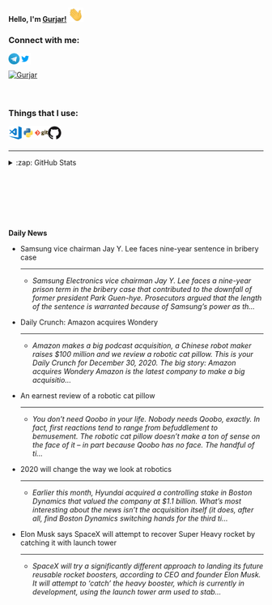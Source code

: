 #### Hello, I'm [Gurjar!](https://GurjarKing.github.io) <img src="https://raw.githubusercontent.com/ABSphreak/ABSphreak/master/gifs/Hi.gif" width="30px"></h2>


### Connect with me:

[<img align="left" alt="Gurjar | Telegram" width="22px" src="https://raw.githubusercontent.com/github/explore/80688e429a7d4ef2fca1e82350fe8e3517d3494d/topics/telegram/telegram.png" />][Telegram]
[<img align="left" alt="Gurjar | Twitter" width="22px" src="https://raw.githubusercontent.com/github/explore/80688e429a7d4ef2fca1e82350fe8e3517d3494d/topics/twitter/twitter.png" />][Twitter]
<br >
<br >
<a href="https://github.com/GurjarKing"><img src="https://komarev.com/ghpvc/?username=GurjarKing" alt="Gurjar" /></a> <br />
<br />
<br />
<!-- <br >

![](https://visitor-badge.glitch.me/badge?page_id=GurjarKing)

<br /> -->

### Things that I use:

[<img align="left" alt="Visual Studio Code" width="26px" src="https://raw.githubusercontent.com/github/explore/80688e429a7d4ef2fca1e82350fe8e3517d3494d/topics/visual-studio-code/visual-studio-code.png" />][VSCode]
[<img align="left" alt="Python" width="26px" src="https://raw.githubusercontent.com/github/explore/80688e429a7d4ef2fca1e82350fe8e3517d3494d/topics/python/python.png" />][Python]
[<img align="left" alt="Git" width="26px" src="https://raw.githubusercontent.com/github/explore/80688e429a7d4ef2fca1e82350fe8e3517d3494d/topics/git/git.png" />][Git]
[<img align="left" alt="GitHub" width="26px" src="https://raw.githubusercontent.com/github/explore/78df643247d429f6cc873026c0622819ad797942/topics/github/github.png" />][Github]

<br />
<br />

---
<details>
  <summary>:zap: GitHub Stats</summary>

<img align="left" alt="Gurjar's Github Stats" src="https://github-readme-stats.vercel.app/api?username=GurjarKing&show_icons=true&hide_border=true&count_private=true&include_all_commit=true&theme=algolia" />

</details>

<!-- ### 🔔 My latest tweet
<a href="https://twitter.com/Gurjar_King43" target="_blank">
	<img src="https://github.com/GurjarKing/GurjarKing/raw/master/tweet.png" width="70%" align="center" alt="Click to view on Twitter" title="My latest tweet, as an image"/>
</a> -->
<br>

<pre>

</pre>

<!-- **Quote of the hour:**

{qoth}

~ {qoth_author}
<pre>

</pre> -->
<br>
<pre>


</pre>
<strong>Daily News</strong>
  
  - Samsung vice chairman Jay Y. Lee faces nine-year sentence in bribery case
     <hr/>
     
      - *Samsung Electronics vice chairman Jay Y. Lee faces a nine-year prison term in the bribery case that contributed to the downfall of former president Park Guen-hye. Prosecutors argued that the length of the sentence is warranted because of Samsung’s power as th…*
     
  - Daily Crunch: Amazon acquires Wondery
      <hr/>
      
      - *Amazon makes a big podcast acquisition, a Chinese robot maker raises $100 million and we review a robotic cat pillow. This is your Daily Crunch for December 30, 2020. The big story: Amazon acquires Wondery Amazon is the latest company to make a big acquisitio…*
      
  - An earnest review of a robotic cat pillow
      <hr/>
      
      - *You don’t need Qoobo in your life. Nobody needs Qoobo, exactly. In fact, first reactions tend to range from befuddlement to bemusement. The robotic cat pillow doesn’t make a ton of sense on the face of it – in part because Qoobo has no face. The handful of ti…*
      
  - 2020 will change the way we look at robotics
      <hr/>
      
      - *Earlier this month, Hyundai acquired a controlling stake in Boston Dynamics that valued the company at $1.1 billion. What’s most interesting about the news isn’t the acquisition itself (it does, after all, find Boston Dynamics switching hands for the third ti…*
       
  - Elon Musk says SpaceX will attempt to recover Super Heavy rocket by catching it with launch tower
      <hr/>
       
       - *SpaceX will try a significantly different approach to landing its future reusable rocket boosters, according to CEO and founder Elon Musk. It will attempt to ‘catch’ the heavy booster, which is currently in development, using the launch tower arm used to stab…*
      

<br />

[VSCode]: https://code.visualstudio.com/
[Python]: https://www.python.org/
[Git]: https://git-scm.com/
[Github]: https://github.com/
[Telegram]: https://t.me/Gurjar_King/
[Twitter]: https://twitter.com/Gurjar_King43/
